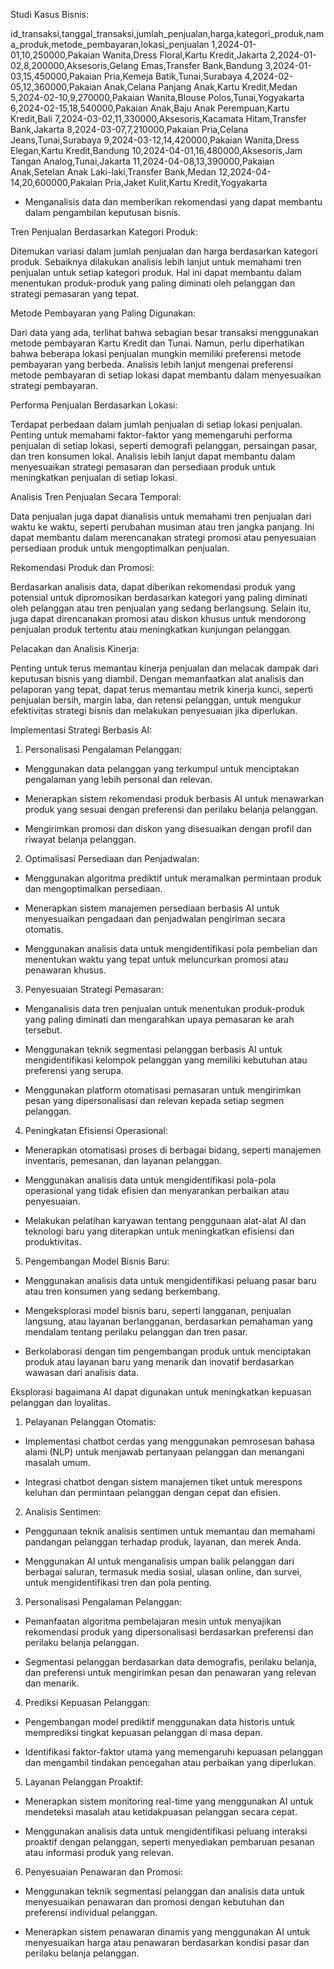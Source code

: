 Studi Kasus Bisnis:

id_transaksi,tanggal_transaksi,jumlah_penjualan,harga,kategori_produk,nama_produk,metode_pembayaran,lokasi_penjualan
1,2024-01-01,10,250000,Pakaian Wanita,Dress Floral,Kartu Kredit,Jakarta
2,2024-01-02,8,200000,Aksesoris,Gelang Emas,Transfer Bank,Bandung
3,2024-01-03,15,450000,Pakaian Pria,Kemeja Batik,Tunai,Surabaya
4,2024-02-05,12,360000,Pakaian Anak,Celana Panjang Anak,Kartu Kredit,Medan
5,2024-02-10,9,270000,Pakaian Wanita,Blouse Polos,Tunai,Yogyakarta
6,2024-02-15,18,540000,Pakaian Anak,Baju Anak Perempuan,Kartu Kredit,Bali
7,2024-03-02,11,330000,Aksesoris,Kacamata Hitam,Transfer Bank,Jakarta
8,2024-03-07,7,210000,Pakaian Pria,Celana Jeans,Tunai,Surabaya
9,2024-03-12,14,420000,Pakaian Wanita,Dress Elegan,Kartu Kredit,Bandung
10,2024-04-01,16,480000,Aksesoris,Jam Tangan Analog,Tunai,Jakarta
11,2024-04-08,13,390000,Pakaian Anak,Setelan Anak Laki-laki,Transfer Bank,Medan
12,2024-04-14,20,600000,Pakaian Pria,Jaket Kulit,Kartu Kredit,Yogyakarta


-   Menganalisis data dan memberikan rekomendasi yang dapat membantu dalam pengambilan keputusan bisnis.

Tren Penjualan Berdasarkan Kategori Produk:

Ditemukan variasi dalam jumlah penjualan dan harga berdasarkan kategori produk. Sebaiknya dilakukan analisis lebih lanjut untuk memahami tren penjualan untuk setiap kategori produk. Hal ini dapat membantu dalam menentukan produk-produk yang paling diminati oleh pelanggan dan strategi pemasaran yang tepat.

Metode Pembayaran yang Paling Digunakan:

Dari data yang ada, terlihat bahwa sebagian besar transaksi menggunakan metode pembayaran Kartu Kredit dan Tunai. Namun, perlu diperhatikan bahwa beberapa lokasi penjualan mungkin memiliki preferensi metode pembayaran yang berbeda. Analisis lebih lanjut mengenai preferensi metode pembayaran di setiap lokasi dapat membantu dalam menyesuaikan strategi pembayaran.

Performa Penjualan Berdasarkan Lokasi:

Terdapat perbedaan dalam jumlah penjualan di setiap lokasi penjualan. Penting untuk memahami faktor-faktor yang memengaruhi performa penjualan di setiap lokasi, seperti demografi pelanggan, persaingan pasar, dan tren konsumen lokal. Analisis lebih lanjut dapat membantu dalam menyesuaikan strategi pemasaran dan persediaan produk untuk meningkatkan penjualan di setiap lokasi.

Analisis Tren Penjualan Secara Temporal:

Data penjualan juga dapat dianalisis untuk memahami tren penjualan dari waktu ke waktu, seperti perubahan musiman atau tren jangka panjang. Ini dapat membantu dalam merencanakan strategi promosi atau penyesuaian persediaan produk untuk mengoptimalkan penjualan.

Rekomendasi Produk dan Promosi:

Berdasarkan analisis data, dapat diberikan rekomendasi produk yang potensial untuk dipromosikan berdasarkan kategori yang paling diminati oleh pelanggan atau tren penjualan yang sedang berlangsung. Selain itu, juga dapat direncanakan promosi atau diskon khusus untuk mendorong penjualan produk tertentu atau meningkatkan kunjungan pelanggan.

Pelacakan dan Analisis Kinerja:

Penting untuk terus memantau kinerja penjualan dan melacak dampak dari keputusan bisnis yang diambil. Dengan memanfaatkan alat analisis dan pelaporan yang tepat, dapat terus memantau metrik kinerja kunci, seperti penjualan bersih, margin laba, dan retensi pelanggan, untuk mengukur efektivitas strategi bisnis dan melakukan penyesuaian jika diperlukan.




Implementasi Strategi Berbasis AI:


1. Personalisasi Pengalaman Pelanggan:

-   Menggunakan data pelanggan yang terkumpul untuk menciptakan pengalaman yang lebih personal dan relevan.

-   Menerapkan sistem rekomendasi produk berbasis AI untuk menawarkan produk yang sesuai dengan preferensi dan perilaku belanja pelanggan.

-   Mengirimkan promosi dan diskon yang disesuaikan dengan profil dan riwayat belanja pelanggan.


2. Optimalisasi Persediaan dan Penjadwalan:

-   Menggunakan algoritma prediktif untuk meramalkan permintaan produk dan mengoptimalkan persediaan.

-   Menerapkan sistem manajemen persediaan berbasis AI untuk menyesuaikan pengadaan dan penjadwalan pengiriman secara otomatis.

-   Menggunakan analisis data untuk mengidentifikasi pola pembelian dan menentukan waktu yang tepat untuk meluncurkan promosi atau penawaran khusus.


3. Penyesuaian Strategi Pemasaran:

-   Menganalisis data tren penjualan untuk menentukan produk-produk yang paling diminati dan mengarahkan upaya pemasaran ke arah tersebut.

-   Menggunakan teknik segmentasi pelanggan berbasis AI untuk mengidentifikasi kelompok pelanggan yang memiliki kebutuhan atau preferensi yang serupa.

-   Menggunakan platform otomatisasi pemasaran untuk mengirimkan pesan yang dipersonalisasi dan relevan kepada setiap segmen pelanggan.

4. Peningkatan Efisiensi Operasional:

-   Menerapkan otomatisasi proses di berbagai bidang, seperti manajemen inventaris, pemesanan, dan layanan pelanggan.

-   Menggunakan analisis data untuk mengidentifikasi pola-pola operasional yang tidak efisien dan menyarankan perbaikan atau penyesuaian.

-   Melakukan pelatihan karyawan tentang penggunaan alat-alat AI dan teknologi baru yang diterapkan untuk meningkatkan efisiensi dan produktivitas.


5. Pengembangan Model Bisnis Baru:

-   Menggunakan analisis data untuk mengidentifikasi peluang pasar baru atau tren konsumen yang sedang berkembang.

-   Mengeksplorasi model bisnis baru, seperti langganan, penjualan langsung, atau layanan berlangganan, berdasarkan pemahaman yang mendalam tentang perilaku
pelanggan dan tren pasar.

-   Berkolaborasi dengan tim pengembangan produk untuk menciptakan produk atau layanan baru yang menarik dan inovatif berdasarkan wawasan dari analisis data.




Eksplorasi bagaimana AI dapat digunakan untuk meningkatkan kepuasan pelanggan dan loyalitas.


1. Pelayanan Pelanggan Otomatis:

-   Implementasi chatbot cerdas yang menggunakan pemrosesan bahasa alami (NLP) untuk menjawab pertanyaan pelanggan dan menangani masalah umum.

-   Integrasi chatbot dengan sistem manajemen tiket untuk merespons keluhan dan permintaan pelanggan dengan cepat dan efisien.


2. Analisis Sentimen:

-   Penggunaan teknik analisis sentimen untuk memantau dan memahami pandangan pelanggan terhadap produk, layanan, dan merek Anda.

-   Menggunakan AI untuk menganalisis umpan balik pelanggan dari berbagai saluran, termasuk media sosial, ulasan online, dan survei, untuk mengidentifikasi tren dan pola penting.


3. Personalisasi Pengalaman Pelanggan:

-   Pemanfaatan algoritma pembelajaran mesin untuk menyajikan rekomendasi produk yang dipersonalisasi berdasarkan preferensi dan perilaku belanja pelanggan.

-   Segmentasi pelanggan berdasarkan data demografis, perilaku belanja, dan preferensi untuk mengirimkan pesan dan penawaran yang relevan dan menarik.


4. Prediksi Kepuasan Pelanggan:

-   Pengembangan model prediktif menggunakan data historis untuk memprediksi tingkat kepuasan pelanggan di masa depan.

-   Identifikasi faktor-faktor utama yang memengaruhi kepuasan pelanggan dan mengambil tindakan pencegahan atau perbaikan yang diperlukan.


5. Layanan Pelanggan Proaktif:

-   Menerapkan sistem monitoring real-time yang menggunakan AI untuk mendeteksi masalah atau ketidakpuasan pelanggan secara cepat.

-   Menggunakan analisis data untuk mengidentifikasi peluang interaksi proaktif dengan pelanggan, seperti menyediakan pembaruan pesanan atau informasi produk yang relevan.


6. Penyesuaian Penawaran dan Promosi:

-   Menggunakan teknik segmentasi pelanggan dan analisis data untuk menyesuaikan penawaran dan promosi dengan kebutuhan dan preferensi individual pelanggan.

-   Menerapkan sistem penawaran dinamis yang menggunakan AI untuk menyesuaikan harga atau penawaran berdasarkan kondisi pasar dan perilaku belanja pelanggan.


